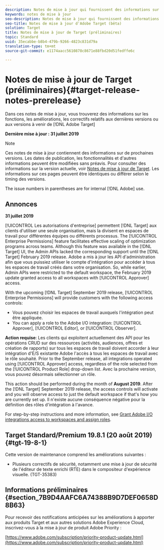 ```yaml
---
description: Notes de mise à jour qui fournissent des informations sur les fonctionnalités, les améliorations et les correctifs pour les [! ! Versions DNL Adobe Target].
keywords: notes de mise à jour
seo-description: Notes de mise à jour qui fournissent des informations sur les fonctionnalités, les améliorations et les correctifs pour les [! ! Versions DNL Adobe Target].
seo-title: Notes de mise à jour d'Adobe Target (bêta)
solution: Target
title: Notes de mise à jour de Target (préliminaires)
topic: Standard
uuid: 35ecabbe-b8b4-479b-9266-4823c831d79a
translation-type: tm+mt
source-git-commit: e1174aacc5610878c8671e88fbd20d51fedffe6c

---
```



# Notes de mise à jour de Target (préliminaires){#target-release-notes-prerelease}

Dans ces notes de mise à jour, vous trouverez des informations sur les fonctions, les améliorations, les correctifs relatifs aux dernières versions ou aux versions à venir de [!DNL Adobe Target]

**Dernière mise à jour : 31 juillet 2019**

>[!NOTE]
>
>Ces notes de mise à jour contiennent des informations sur de prochaines versions. Les dates de publication, les fonctionnalités et d'autres informations peuvent être modifiées sans préavis. Pour consulter des informations sur la version actuelle, voir [Notes de mise à jour de Target](release-notes.md). Les informations sur ces pages peuvent être identiques ou différer selon le timing des versions.
>
>The issue numbers in parentheses are for internal [!DNL Adobe] use.

## Annonces

**31 juillet 2019**

[!UICONTROL Les autorisations d'entreprise] permettent [!DNL Target] aux clients d'utiliser une seule organisation, mais la divisent en espaces de travail pour différentes équipes ou différents processus. The [!UICONTROL Enterprise Permissions] feature facilitates effective scaling of optimization programs across teams. Although this feature was available in the [!DNL Target] UI, the Admin APIs lacked the corresponding support until the [!DNL Target] February 2019 release. Adobe a mis à jour les API d'administration afin que vous puissiez utiliser le compte d'intégration pour accéder à tous les espaces de travail créés dans votre organisation. So, while earlier, Admin APIs were restricted to the default workspace, the February 2019 update granted access to all workspaces with [!UICONTROL Approver] access.

With the upcoming [!DNL Target] September 2019 release, [!UICONTROL Enterprise Permissions] will provide customers with the following access controls:

* Vous pouvez choisir les espaces de travail auxquels l'intégration peut être appliquée.
* You can apply a role to the Adobe I/O integration: [!UICONTROL Approver], [!UICONTROL Editor], or [!UICONTROL Observer].

**Action requise**: Les clients qui exploitent actuellement des API pour les opérations CRUD sur des ressources (activités, audiences, offres et création de rapports) sur tous les espaces de travail doivent accorder à leur intégration d'E/S existante Adobe l'accès à tous les espaces de travail avec le rôle souhaité. Prior to the September release, all integrations operated using [!UICONTROL Approver] access, regardless of the role selected from the [!UICONTROL Product Role] drop-down list. Avec la prochaine version, vous pouvez désormais sélectionner un rôle.

This action should be performed during the month of **August 2019**. After the [!DNL Target] September 2019 release, the access controls will activate and you will observe access to just the default workspace if that's how you are currently set up. Il n'existe aucune conséquence négative pour la définition des rôles d'intégration à l'avance.

For step-by-step instructions and more information, see [Grant Adobe I/O integrations access to workspaces and assign roles](/help/administrating-target/c-user-management/property-channel/configure-adobe-io-integration.md).

## Target Standard/Premium 19.8.1 (20 août 2019) {#tgt-19-8-1}

Cette version de maintenance comprend les améliorations suivantes :

* Plusieurs correctifs de sécurité, notamment une mise à jour de sécurité de l'éditeur de texte enrichi (RTE) dans le compositeur d'expérience visuelle. (TGT-35383)

## Informations préliminaires {#section_7B9D4AAFC6A74388B9D7DEF0658D8B63}

Pour recevoir des notifications anticipées sur les améliorations à apporter aux produits Target et aux autres solutions Adobe Experience Cloud, inscrivez-vous à la mise à jour de produit Adobe Priority :

[https://www.adobe.com/subscription/priority-product-update.html](https://www.adobe.com/subscription/priority-product-update.html)

